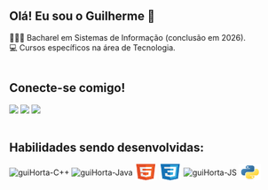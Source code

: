 ## Olá! Eu sou o Guilherme 👋

👨🏻‍💻 Bacharel em Sistemas de Informação (conclusão em 2026). <br>
💻 Cursos específicos na área de Tecnologia.
<br> <br>
## Conecte-se comigo!
<div> 
  <a href="https://www.linkedin.com/in/guilherme-horta-1a6946269/" target="_blank"><img src="https://img.shields.io/badge/LinkedIn-0077B5?style=for-the-badge&logo=linkedin&logoColor=white" target="_blank"></a> 
  <a href = "mailto:ghorta800@gmail.com"><img src="https://img.shields.io/badge/Gmail-D14836?style=for-the-badge&logo=gmail&logoColor=white" target="_blank"></a>
  <a href="https://www.instagram.com/gui_horta22/" target="_blank"><img src="https://img.shields.io/badge/-Instagram-%23E4405F?style=for-the-badge&logo=instagram&logoColor=white" target="_blank"></a>
</div> <br>
  
  ## Habilidades sendo desenvolvidas:

<div style="display: inline_block">
  <img align="center" alt="guiHorta-C++" height="30" width="40" src="https://cdn.jsdelivr.net/gh/devicons/devicon@latest/icons/cplusplus/cplusplus-original.svg">
  <img align="center" alt="guiHorta-Java" height="30" width="40" src="https://cdn.jsdelivr.net/gh/devicons/devicon@latest/icons/java/java-original.svg">
  <img align="center" alt="guiHorta-HTML" height="30" width="40" src="https://raw.githubusercontent.com/devicons/devicon/master/icons/html5/html5-original.svg">
  <img align="center" alt="guiHorta-CSS" height="30" width="40" src="https://raw.githubusercontent.com/devicons/devicon/master/icons/css3/css3-original.svg">
  <img align="center" alt="guiHorta-JS" height="30" width="40" src="https://cdn.jsdelivr.net/gh/devicons/devicon@latest/icons/javascript/javascript-original.svg"> 
  <img align="center" alt="Rafa-Python" height="30" width="40" src="https://raw.githubusercontent.com/devicons/devicon/master/icons/python/python-original.svg">
  <link rel="stylesheet" type='text/css' href="https://cdn.jsdelivr.net/gh/devicons/devicon@latest/devicon.min.css" />
</div> <br>

